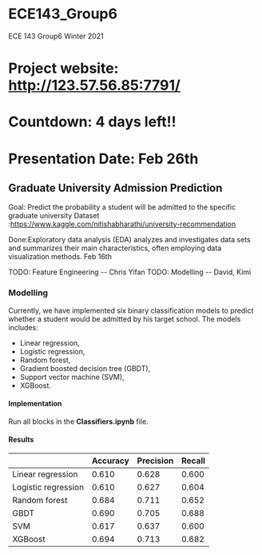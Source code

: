 # ECE143_Group6
ECE 143  Group6 Winter 2021
# Project website: http://123.57.56.85:7791/
# Countdown: 4 days left!!
# Presentation Date: Feb 26th


## Graduate University Admission Prediction

Goal: Predict the probability a student will be admitted to the specific graduate university
Dataset :https://www.kaggle.com/nitishabharathi/university-recommendation

Done:Exploratory data analysis (EDA) analyzes and investigates data sets and summarizes their main characteristics, often employing data visualization methods.
Feb 16th

TODO: Feature Engineering -- Chris Yifan
TODO: Modelling -- David, Kimi

### Modelling

Currently, we have implemented six binary classification models to predict whether a student would be admitted by his target school. The models includes:

+ Linear regression,
+ Logistic regression,
+ Random forest,
+ Gradient boosted decision tree (GBDT),
+ Support vector machine (SVM),
+ XGBoost.

#### Implementation

Run all blocks in the **Classifiers.ipynb** file.

#### Results

|                     | Accuracy | Precision | Recall |
| ------------------- | -------- | --------- | ------ |
| Linear regression   | 0.610    | 0.628     | 0.600  |
| Logistic regression | 0.610    | 0.627     | 0.604  |
| Random forest       | 0.684    | 0.711     | 0.652  |
| GBDT                | 0.690    | 0.705     | 0.688  |
| SVM                 | 0.617    | 0.637     | 0.600  |
| XGBoost             | 0.694    | 0.713     | 0.682  |

